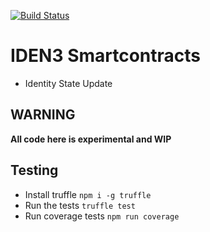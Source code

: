 [![Build Status](https://travis-ci.org/iden3/contracts.svg?branch=master)](https://travis-ci.org/iden3/contracts)

# IDEN3 Smartcontracts

- Identity State Update

## WARNING

**All code here is experimental and WIP**

## Testing

- Install truffle `npm i -g truffle`
- Run the tests `truffle test` 
- Run coverage tests `npm run coverage`

